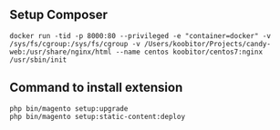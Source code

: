 ## Setup Composer
```
docker run -tid -p 8000:80 --privileged -e "container=docker" -v /sys/fs/cgroup:/sys/fs/cgroup -v /Users/koobitor/Projects/candy-web:/usr/share/nginx/html --name centos koobitor/centos7:nginx /usr/sbin/init
```

## Command to install extension
```
php bin/magento setup:upgrade
php bin/magento setup:static-content:deploy
```